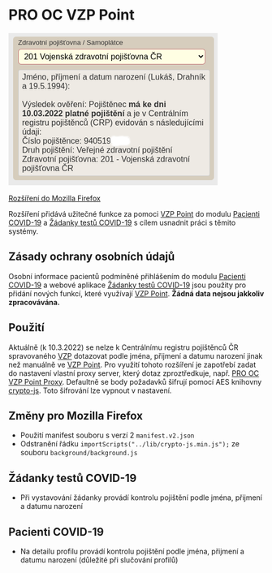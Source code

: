 # PRO OC VZP Point

![Preview](preview/nahled.png)

[Rozšíření do Mozilla Firefox](https://addons.mozilla.org/addon/pro-oc-vzp-point)

Rozšíření přidává užitečné funkce za pomoci [VZP Point](https://www.vzp.cz/e-vzp/vzp-point) do modulu [Pacienti COVID-19](https://ereg.ksrzis.cz/Registr/CUDZadanky/VyhledaniPacienta) a [Žádanky testů COVID-19](https://eregpublicsecure.ksrzis.cz/Registr/CUD/Overeni) s cílem usnadnit práci s těmito systémy.

## Zásady ochrany osobních údajů

Osobní informace pacientů podmíněné přihlášením do modulu [Pacienti COVID-19](https://ereg.ksrzis.cz/Registr/CUDZadanky/VyhledaniPacienta) a webové aplikace [Žádanky testů COVID-19](https://eregpublicsecure.ksrzis.cz/Registr/CUD/Overeni) jsou použity pro přidání nových funkcí, které využívají [VZP Point](https://www.vzp.cz/e-vzp/vzp-point). **Žádná data nejsou jakkoliv zpracovávána.**

## Použití

Aktuálně (k 10.3.2022) se nelze k Centrálnímu registru pojištěnců ČR spravovaného [VZP](https://www.vzp.cz) dotazovat podle jména, přijmení a datumu narození jinak než manuálně ve [VZP Point](https://www.vzp.cz/e-vzp/vzp-point). Pro využití tohoto rozšíření je zapotřebí zadat do nastavení vlastní proxy server, který dotaz zproztředkuje, např. [PRO OC VZP Point Proxy](https://github.com/PRO-OC/pro-oc-vzp-point-proxy). Defaultně se body požadavků šifrují pomocí AES knihovny [crypto-js](https://github.com/brix/crypto-js). Toto šifrování lze vypnout v nastavení.

## Změny pro Mozilla Firefox

- Použití manifest souboru s verzí 2 ```manifest.v2.json```
- Odstranění řádku ```importScripts("../lib/crypto-js.min.js");``` ze souboru ```background/background.js``` 

## Žádanky testů COVID-19

- Při vystavování žádanky provádí kontrolu pojištění podle jména, přijmení a datumu narození

## Pacienti COVID-19

- Na detailu profilu provádí kontrolu pojištění podle jména, přijmení a datumu narození (důležité při slučování profilů)
